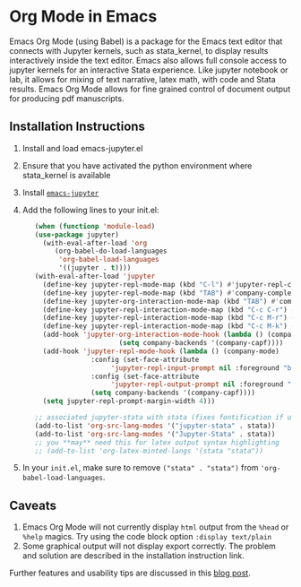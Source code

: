 # Org Mode in Emacs

Emacs Org Mode (using Babel) is a package for the Emacs text editor that connects with Jupyter kernels, such as stata_kernel, 
to display results interactively inside the text editor.  Emacs also allows full console access to jupyter kernels 
for an interactive Stata experience. Like jupyter notebook or lab, it allows for mixing of text narrative, latex math, 
with code and Stata results.  Emacs Org Mode allows for fine grained control of document output for producing pdf manuscripts.

## Installation Instructions 
  1. Install and load emacs-jupyter.el
  2. Ensure that you have activated the python environment where stata_kernel is available
  3. Install [`emacs-jupyter`](https://github.com/nnicandro/emacs-jupyter)
  4. Add the following lines to your init.el: 
     ```lisp
        (when (functionp 'module-load)
        (use-package jupyter)
          (with-eval-after-load 'org
             (org-babel-do-load-languages
	          'org-babel-load-languages
	          '((jupyter . t))))
        (with-eval-after-load 'jupyter
          (define-key jupyter-repl-mode-map (kbd "C-l") #'jupyter-repl-clear-cells)
          (define-key jupyter-repl-mode-map (kbd "TAB") #'company-complete-common-or-cycle)
          (define-key jupyter-org-interaction-mode-map (kbd "TAB") #'company-complete-common-or-cycle)
          (define-key jupyter-repl-interaction-mode-map (kbd "C-c C-r") #'jupyter-eval-line-or-region)
          (define-key jupyter-repl-interaction-mode-map (kbd "C-c M-r") #'jupyter-repl-restart-kernel)
          (define-key jupyter-repl-interaction-mode-map (kbd "C-c M-k") #'jupyter-shutdown-kernel)
          (add-hook 'jupyter-org-interaction-mode-hook (lambda () (company-mode)
						     (setq company-backends '(company-capf))))
          (add-hook 'jupyter-repl-mode-hook (lambda () (company-mode)
					  :config (set-face-attribute
						   'jupyter-repl-input-prompt nil :foreground "black")
					  :config (set-face-attribute
						   'jupyter-repl-output-prompt nil :foreground "grey")
					  (setq company-backends '(company-capf))))
          (setq jupyter-repl-prompt-margin-width 4)))

        ;; associated jupyter-stata with stata (fixes fontification if using pygmentize for html export)
        (add-to-list 'org-src-lang-modes '("jupyter-stata" . stata))
        (add-to-list 'org-src-lang-modes '("Jupyter-Stata" . stata)) 
        ;; you **may** need this for latex output syntax highlighting
        ;; (add-to-list 'org-latex-minted-langs '(stata "stata"))   
     ```
     
   5. In your `init.el`, make sure to remove `("stata" . "stata")` from `'org-babel-load-languages`. 

## Caveats 
1.  Emacs Org Mode will not currently display `html` output from the `%head` or `%help` magics.  Try using the code block option `:display text/plain`  
2.  Some graphical output will not display export correctly.  The problem and solution are described in the installation instruction link.  

Further features and usability tips are discussed in this [blog post](https://rlhick.people.wm.edu/posts/stata_kernel_emacs.html).
